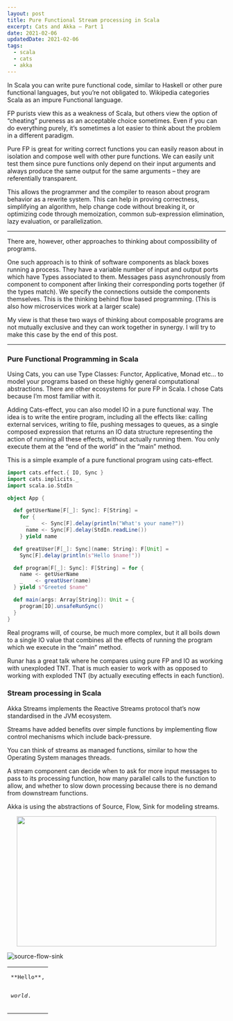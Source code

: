 ```yaml
---
layout: post
title: Pure Functional Stream processing in Scala
excerpt: Cats and Akka – Part 1
date: 2021-02-06
updatedDate: 2021-02-06
tags:
  - scala
  - cats
  - akka
---
```


In Scala you can write pure functional code, similar to Haskell or other pure functional languages, but you’re not obligated to. Wikipedia categories Scala as an impure Functional language.

FP purists view this as a weakness of Scala, but others view the option of “cheating” pureness as an acceptable choice sometimes. Even if you can do everything purely, it’s sometimes a lot easier to think about the problem in a different paradigm.

Pure FP is great for writing correct functions you can easily reason about in isolation and compose well with other pure functions. We can easily unit test them since pure functions only depend on their input arguments and always produce the same output for the same arguments – they are referentially transparent.

This allows the programmer and the compiler to reason about program behavior as a rewrite system. This can help in proving correctness, simplifying an algorithm, help change code without breaking it, or optimizing code through memoization, common sub-expression elimination, lazy evaluation, or parallelization.

* * *

There are, however, other approaches to thinking about compossibility of programs.

One such approach is to think of software components as black boxes running a process.
They have a variable number of input and output ports which have Types associated to them.
Messages pass asynchronously from component to component after linking their corresponding ports together (if the types match).
We specify the connections outside the components themselves.
This is the thinking behind flow based programming.
(This is also how microservices work at a larger scale)

My view is that these two ways of thinking about composable programs are not mutually exclusive and they can work together in synergy. I will try to make this case by the end of this post.

* * *

### Pure Functional Programming in Scala

Using Cats, you can use Type Classes: Functor, Applicative, Monad etc… to model your programs based on these highly general computational abstractions.
There are other ecosystems for pure FP in Scala. I chose Cats because I’m most familiar with it.

Adding Cats-effect, you can also model IO in a pure functional way. The idea is to write the entire program, including all the effects like: calling external services, writing to file, pushing messages to queues, as a single composed expression that returns an IO data structure representing the action of running all these effects, without actually running them. You only execute them at the “end of the world” in the “main” method.

This is a simple example of a pure functional program using cats-effect.

```scala
import cats.effect.{ IO, Sync }
import cats.implicits._
import scala.io.StdIn

object App {

  def getUserName[F[_]: Sync]: F[String] =
    for {
      _    <- Sync[F].delay(println("What's your name?"))
      name <- Sync[F].delay(StdIn.readLine())
    } yield name

  def greatUser[F[_]: Sync](name: String): F[Unit] =
    Sync[F].delay(println(s"Hello $name!"))

  def program[F[_]: Sync]: F[String] = for {
    name <- getUserName
    _    <- greatUser(name)
  } yield s"Greeted $name"

  def main(args: Array[String]): Unit = {
    program[IO].unsafeRunSync()
  }
}
```

Real programs will, of course, be much more complex, but it all boils down to a single IO value that combines all the effects of running the program which we execute in the “main” method.

Runar has a great talk where he compares using pure FP and IO as working with unexploded TNT. That is much easier to work with as opposed to working with exploded TNT (by actually executing effects in each function).

### Stream processing in Scala

Akka Streams implements the Reactive Streams protocol that’s now standardised in the JVM ecosystem.

Streams have added benefits over simple functions by implementing flow control mechanisms which include back-pressure.

You can think of streams as managed functions, similar to how the Operating System manages threads.

A stream component can decide when to ask for more input messages to pass to its processing function, how many parallel calls to the function to allow, and whether to slow down processing because there is no demand from downstream functions.

Akka is using the abstractions of Source, Flow, Sink for modeling streams.

<p align="center">
  <img width="460" height="300" src="http://www.fillmurray.com/460/300">
</p>

![source-flow-sink](/11rblog/SourceFlowSink-4.png "Source via Flow to Sink")

<table><tr><td>
<pre>
**Hello**,

_world_.
</pre>
</td></tr></table>